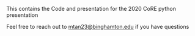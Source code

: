 This contains the Code and presentation for the 2020 CoRE python presentation

Feel free to reach out to mtan23@binghamton.edu if you have questions
